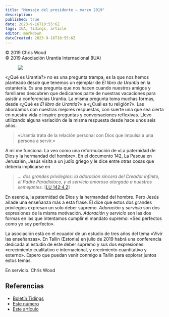 ```yaml
---
title: "Mensaje del presidente – marzo 2019"
description: 
published: true
date: 2023-9-16T10:55:6Z
tags: IUA, Tidings, article
editor: markdown
dateCreated: 2023-9-16T10:55:6Z
---
```


<p class="v-card v-sheet theme--light gray lighten-3 px-2">© 2019 Chris Wood<br>© 2019 Asociación Urantia Internacional (IUA)</p>


<figure id="Figure_3" class="image urantiapedia image-style-align-left">
<img src="/image/article/IUA_Tidings/Chris-Wood-headshot-2017-resized-150x150.jpg">
</figure>

«¿Qué es Urantia?» no es una pregunta trampa, es la que nos hemos planteado desde que tenemos un ejemplar de _El libro de Urantia_ en la estantería. Es una pregunta que nos hacen cuando nuestros amigos y familiares descubren que dedicamos parte de nuestras vacaciones para asistir a conferencias Urantia. La misma pregunta toma muchas formas, desde «¿Qué es _El libro de Urantia_?» a «¿Cuál es tu religión?». Las abordamos con nuestras mejores respuestas, con suerte una que sea cierta en nuestra vida e inspire preguntas y conversaciones reflexivas. Llevo utilizando alguna variación de la misma respuesta desde hace unos seis años.
<br style="clear:both;"/>

> «Urantia trata de la relación personal con Dios que impulsa a una persona a servir.»

A mí me funciona. La veo como una reformulación de «La paternidad de Dios y la hermandad del hombre». En el documento 142, La Pascua en Jerusalén, Jesús visita a un judío griego y le dice entre otras cosas que debería implicarse en


> _… dos grandes privilegios: la adoración sincera del Creador infinito, el Padre Paradisiaco, y el servicio amoroso otorgado a nuestros semejantes._ <a id="a48_140"></a>[[LU 142:4.2](/es/The_Urantia_Book/142#p4_2)]

En esencia, la paternidad de Dios y la hermandad del hombre. Pero Jesús añade una enseñanza más a esta frase. Él dice que estos dos grandes privilegios expresan un solo deber supremo. _Adoración_ y _servicio_ son dos expresiones de la misma motivación. _Adoración_ y _servicio_ son las dos formas en las que intentamos cumplir el mandato supremo: «Sed perfectos como yo soy perfecto».

La asociación está en el ecuador de un estudio de tres años del tema «Vivir las enseñanzas». En Tallin (Estonia) en julio de 2019 habrá una conferencia dedicada al estudio de este deber supremo y sus dos expresiones: «crecimiento cualitativo e internacional, y crecimiento cuantitativo y externo». Espero que puedan venir conmigo a Tallin para explorar juntos estos temas.

En servicio.
Chris Wood

## Referencias

- [Boletín Tidings](https://urantia-association.org/acerca-del-boletin-tidings/?lang=es)
- [Este número](https://urantia-association.org/newsletter/tidings-marzo-2019/?lang=es)
- [Este artículo](https://urantia-association.org/mensaje-del-presidente-marzo-2019/?lang=es)

